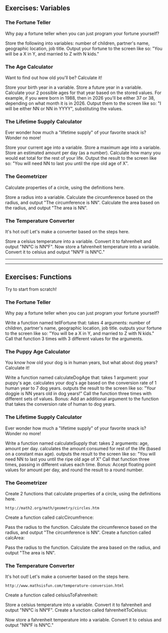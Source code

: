 ## Exercises: Variables

### The Fortune Teller

Why pay a fortune teller when you can just program your fortune yourself?

Store the following into variables: number of children, partner's name, geographic location, job title.
Output your fortune to the screen like so: "You will be a X in Y, and married to Z with N kids."


### The Age Calculator

Want to find out how old you'll be? Calculate it!

Store your birth year in a variable.
Store a future year in a variable.
Calculate your 2 possible ages for that year based on the stored values.
For example, if you were born in 1988, then in 2026 you'll be either 37 or 38, depending on what month it is in 2026.
Output them to the screen like so: "I will be either NN or NN in YYYY", substituting the values.

### The Lifetime Supply Calculator

Ever wonder how much a "lifetime supply" of your favorite snack is? Wonder no more!

Store your current age into a variable.
Store a maximum age into a variable.
Store an estimated amount per day (as a number).
Calculate how many you would eat total for the rest of your life.
Output the result to the screen like so: "You will need NN to last you until the ripe old age of X".

### The Geometrizer

Calculate properties of a circle, using the definitions here.

Store a radius into a variable.
Calculate the circumference based on the radius, and output "The circumference is NN".
Calculate the area based on the radius, and output "The area is NN".

### The Temperature Converter

It's hot out! Let's make a converter based on the steps here.

Store a celsius temperature into a variable.
Convert it to fahrenheit and output "NN°C is NN°F".
Now store a fahrenheit temperature into a variable.
Convert it to celsius and output "NN°F is NN°C."

<hr>
<hr>

## Exercises: Functions

Try to start from scratch!

### The Fortune Teller

Why pay a fortune teller when you can just program your fortune yourself?

Write a function named tellFortune that:
takes 4 arguments: number of children, partner's name, geographic location, job title.
outputs your fortune to the screen like so: "You will be a X in Y, and married to Z with N kids."
Call that function 3 times with 3 different values for the arguments.

### The Puppy Age Calculator

You know how old your dog is in human years, but what about dog years? Calculate it!

Write a function named calculateDogAge that:
takes 1 argument: your puppy's age.
calculates your dog's age based on the conversion rate of 1 human year to 7 dog years.
outputs the result to the screen like so: "Your doggie is NN years old in dog years!"
Call the function three times with different sets of values.
Bonus: Add an additional argument to the function that takes the conversion rate of human to dog years.

### The Lifetime Supply Calculator

Ever wonder how much a "lifetime supply" of your favorite snack is? Wonder no more!

Write a function named calculateSupply that:
takes 2 arguments: age, amount per day.
calculates the amount consumed for rest of the life (based on a constant max age).
outputs the result to the screen like so: "You will need NN to last you until the ripe old age of X"
Call that function three times, passing in different values each time.
Bonus: Accept floating point values for amount per day, and round the result to a round number.

### The Geometrizer

Create 2 functions that calculate properties of a circle, using the definitions here.

```http://math2.org/math/geometry/circles.htm```

Create a function called calcCircumfrence:

Pass the radius to the function.
Calculate the circumference based on the radius, and output "The circumference is NN".
Create a function called calcArea:

Pass the radius to the function.
Calculate the area based on the radius, and output "The area is NN".

### The Temperature Converter

It's hot out! Let's make a converter based on the steps here.

```http://www.mathsisfun.com/temperature-conversion.html```

Create a function called celsiusToFahrenheit:

Store a celsius temperature into a variable.
Convert it to fahrenheit and output "NN°C is NN°F".
Create a function called fahrenheitToCelsius:

Now store a fahrenheit temperature into a variable.
Convert it to celsius and output "NN°F is NN°C."

